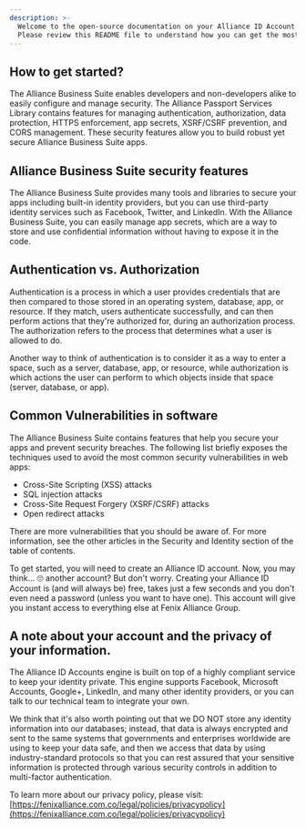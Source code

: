 ```yaml
---
description: >-
  Welcome to the open-source documentation on your Alliance ID Account.
  Please review this README file to understand how you can get the most out of your AID credential.
---
```


## How to get started?

The Alliance Business Suite enables developers and non-developers alike to easily configure and manage security. The Alliance Passport Services Library contains features for managing authentication, authorization, data protection, HTTPS enforcement, app secrets, XSRF/CSRF prevention, and CORS management. These security features allow you to build robust yet secure Alliance Business Suite apps.

## Alliance Business Suite security features

The Alliance Business Suite provides many tools and libraries to secure your apps including built-in identity providers, but you can use third-party identity services such as Facebook, Twitter, and LinkedIn. With the Alliance Business Suite, you can easily manage app secrets, which are a way to store and use confidential information without having to expose it in the code.

## Authentication vs. Authorization
Authentication is a process in which a user provides credentials that are then compared to those stored in an operating system, database, app, or resource. If they match, users authenticate successfully, and can then perform actions that they're authorized for, during an authorization process. The authorization refers to the process that determines what a user is allowed to do.

Another way to think of authentication is to consider it as a way to enter a space, such as a server, database, app, or resource, while authorization is which actions the user can perform to which objects inside that space (server, database, or app).

## Common Vulnerabilities in software
The Alliance Business Suite contains features that help you secure your apps and prevent security breaches. The following list briefly exposes the techniques used to avoid the most common security vulnerabilities in web apps:

- Cross-Site Scripting (XSS) attacks
- SQL injection attacks
- Cross-Site Request Forgery (XSRF/CSRF) attacks
- Open redirect attacks

There are more vulnerabilities that you should be aware of. For more information, see the other articles in the Security and Identity section of the table of contents.


To get started, you will need to create an Alliance ID account. Now, you may think... 🙄 another account? But don't worry. Creating your Alliance ID Account is \(and will always be\) free, takes just a few seconds and you don't even need a password \(unless you want to have one\). This account will give you instant access to everything else at Fenix Alliance Group.

## A note about your account and the privacy of your information.

The Alliance ID Accounts engine is built on top of a highly compliant service to keep your identity private. This engine supports Facebook, Microsoft Accounts, Google+, LinkedIn, and many other identity providers, or you can talk to our technical team to integrate your own.

We think that it's also worth pointing out that we DO NOT store any identity information into our databases; instead, that data is always encrypted and sent to the same systems that governments and enterprises worldwide are using to keep your data safe, and then we access that data by using industry-standard protocols so that you can rest assured that your sensitive information is protected through various security controls in addition to multi-factor authentication.

To learn more about our privacy policy, please visit: [https://fenixalliance.com.co/legal/policies/privacypolicy](https://fenixalliance.com.co/legal/policies/privacypolicy)
